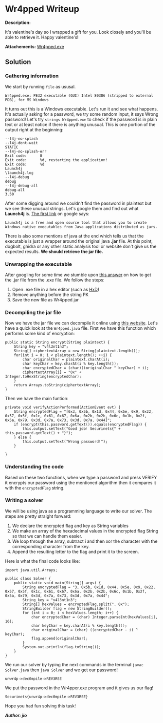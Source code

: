 # Wr4pped Writeup
**Description:** 

It's valentine's day so I wrapped a gift for you. Look closely and you'll be able to retrieve it. Happy valentine's!

**Attachements:** 
[Wr4pped.exe](Files\Wr4pped.exe)

## Solution
### Gathering information
We start by running `file` as ususal.

    Wr4pped.exe: PE32 executable (GUI) Intel 80386 (stripped to external PDB), for MS Windows
It turns out this is a Windows executable. Let's run it and see what happens. It's actually asking for a password, we try some random input, it says Wrong password! Let's try `strings Wr4pped.exe` to check if the password is in plain text or at least notice if there is anything unusual. This is one portion of the output right at the beginning:

    --l4j-no-splash
    --l4j-dont-wait
    STATIC
    --l4j-no-splash-err
    Exit code:      0
    Exit code:      %d, restarting the application!
    Exit code:      %d
    Launch4j
    \launch4j.log
    --l4j-debug
    debug
    --l4j-debug-all
    debug-all
    3.50
After some digging around we couldn't find the password in plaintext but we see these unusual strings. Let's google them and find out what **Launch4j** is. [The first link](https://launch4j.sourceforge.net/) on google says:

    Launch4j is a free and open source tool that allows you to create Windows native executables from Java applications distributed as jars.
   
   There is also some mentions of java at the end which tells us that the executable is just a wrapper around the original java **.jar** file. At this point, dogbolt, ghidra or any other static analysis tool or website don't give us the expected results. **We should retrieve the jar file.**

### Unwrapping the executable
After googling for some time we stumble upon [this answer](https://reverseengineering.stackexchange.com/questions/3532/get-jar-back-from-wrappedinto-exe-jar) on how to get the .jar file from the .exe file. We follow the steps:

 1. Open .exe file in a hex editor (such as [HxD](https://mh-nexus.de/en/hxd/))
 2. Remove anything before the string PK
 3. Save the new file as Wr4pped.jar
### Decompiling the jar file
Now we have the jar file we can decompile it online using [this website](http://www.javadecompilers.com/).
Let's have a quick look at the `Wr4pped.java` file. First we have this function which performs some kind of encryption:

    public static String encrypt(String plaintext) {
        String key = "v4l3nt1n3";
        String[] ciphertextArray = new String[plaintext.length()];
        for(int i = 0; i < plaintext.length(); ++i) {
            char originalChar = plaintext.charAt(i);
            char keyChar = key.charAt(i % key.length());
            char encryptedChar = (char)((originalChar ^ keyChar) + i);
            ciphertextArray[i] = "0x" + Integer.toHexString(encryptedChar);
        }
        return Arrays.toString(ciphertextArray);
    }

Then we have the main funtion:

    private void verifyActionPerformed(ActionEvent evt) {
        String encryptedFlag = "[0x3, 0x5b, 0x1d, 0x44, 0x5e, 0x9, 0x22, 0x57, 0x5f, 0x1c, 0x61, 0x67, 0x6a, 0x2b, 0x2b, 0x6c, 0x1b, 0x2f, 0x5a, 0x79, 0x3d, 0x7a, 0x73, 0x3d, 0x7a, 0x44]";
        if (encrypt(this.password.getText()).equals(encryptedFlag)) {
            this.output.setText("Good job! Securinets{" + this.password.getText() + "}");
        } else {
            this.output.setText("Wrong password!");
        }

    }

### Understanding the code
Based on these two functions, when we type a password and press VERIFY it encrypts our password using the mentioned algorithm then it compares it with the `encryptedFlag` string.

### Writing a solver
We will be using java as a programming language to write our solver. The steps are pretty straight forward:

 1. We declare the encrypted flag and key as String variables
 2. We make an array of the hexadecimal values in the encrypted flag String so that we can handle them easier.
 3. We loop through the array, subtract i and then xor the character with the corresponding character from the key.
 4. Append the resulting letter to the flag and print it to the screen.

Here is what the final code looks like:

    import java.util.Arrays;

    public class Solver {
        public static void main(String[] args) {
            String encryptedFlag = "3, 0x5b, 0x1d, 0x44, 0x5e, 0x9, 0x22, 0x57, 0x5f, 0x1c, 0x61, 0x67, 0x6a, 0x2b, 0x2b, 0x6c, 0x1b, 0x2f, 0x5a, 0x79, 0x3d, 0x7a, 0x73, 0x3d, 0x7a, 0x44";
            String key = "v4l3nt1n3";
            String[] hexValues = encryptedFlag.split(", 0x");
            StringBuilder flag = new StringBuilder();
            for (int i = 0; i < hexValues.length; i++) {
                char encryptedChar = (char) Integer.parseInt(hexValues[i], 16);
                char keyChar = key.charAt(i % key.length());
                char originalChar = (char) ((encryptedChar - i) ^ keyChar);
                flag.append(originalChar);
            }
            System.out.println(flag.toString());
        }
    }

We run our solver by typing the next commands in the terminal `javac Solver.java` then `java Solver` and we get our password!

    unwr4p->dec0mpile->REV3RSE

We put the password in the Wr4pper.exe program and it gives us our flag!

    Securinets{unwr4p->dec0mpile->REV3RSE}

Hope you had fun solving this task!

***Author: jio***
